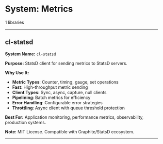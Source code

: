 # System: Metrics

1 libraries

---

## cl-statsd

**System Name:** `cl-statsd`

**Purpose:** StatsD client for sending metrics to StatsD servers.

**Why Use It:**
- **Metric Types**: Counter, timing, gauge, set operations
- **Fast**: High-throughput metric sending
- **Client Types**: Sync, async, capture, null clients
- **Pipelining**: Batch metrics for efficiency
- **Error Handling**: Configurable error strategies
- **Throttling**: Async client with queue threshold protection

**Best For:** Application monitoring, performance metrics, observability, production systems.

**Note:** MIT License. Compatible with Graphite/StatsD ecosystem.

---


